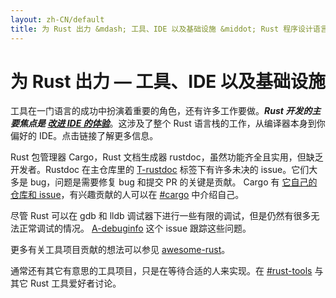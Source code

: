 ```yaml
---
layout: zh-CN/default
title: 为 Rust 出力 &mdash; 工具、IDE 以及基础设施 &middot; Rust 程序设计语言
---
```


# 为 Rust 出力 &mdash; 工具、IDE 以及基础设施

工具在一门语言的成功中扮演着重要的角色，还有许多工作要做。***Rust 开发的主要焦点是 [改进 IDE 的体验][ides]***。这涉及了整个 Rust 语言栈的工作，从编译器本身到你偏好的 IDE。点击链接了解更多信息。

Rust 包管理器 Cargo，Rust 文档生成器 rustdoc，虽然功能齐全且实用，但缺乏开发者。Rustdoc 在主仓库里的 [T-rustdoc] 标签下有许多未决的 issue。它们大多是 bug，问题是需要修复 bug 和提交 PR 的关键是贡献。 Cargo 有 [它自己的仓库和 issue][Cargo]，有兴趣贡献的人可以在 [#cargo] 中介绍自己。

尽管 Rust 可以在 gdb 和 lldb 调试器下进行一些有限的调试，但是仍然有很多无法正常调试的情况。 [A-debuginfo] 这个 issue 跟踪这些问题。

更多有关工具项目贡献的想法可以参见 [awesome-rust]。

通常还有其它有意思的工具项目，只是在等待合适的人来实现。在 [#rust-tools] 与其它 Rust 工具爱好者讨论。

[#cargo]: https://client00.chat.mibbit.com/?server=irc.mozilla.org&channel=%23rustc
[#rust-tools]: https://client00.chat.mibbit.com/?server=irc.mozilla.org&channel=%23rust-tools
[A-debuginfo]: https://github.com/rust-lang/rust/issues?q=is%3Aopen+is%3Aissue+label%3AA-debuginfo
[T-rustdoc]: https://github.com/rust-lang/rust/issues?q=is%3Aopen+is%3Aissue+label%3AT-rustdoc
[Cargo]: https://github.com/rust-lang/cargo/issues
[awesome-rust]: https://github.com/kud1ing/awesome-rust
[ides]: https://forge.rust-lang.org/ides.html
